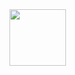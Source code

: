 <img src="https://img.shields.io/badge/javascript-%23F7DF1E.svg?&style=flat-square&logo=javascript&logoColor=black&labelColor=black" width="100">
